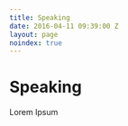 ```yaml
---
title: Speaking
date: 2016-04-11 09:39:00 Z
layout: page
noindex: true
---
```


# Speaking


Lorem Ipsum
